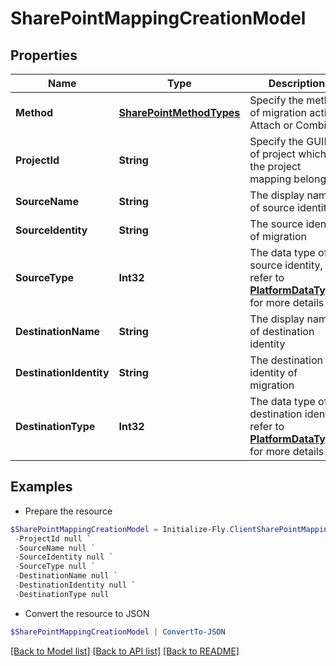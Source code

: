 # SharePointMappingCreationModel
## Properties

Name | Type | Description | Notes
------------ | ------------- | ------------- | -------------
**Method** | [**SharePointMethodTypes**](SharePointMethodTypes.md) | Specify the method of migration action, Attach or Combine | 
**ProjectId** | **String** | Specify the GUID of project which the project mapping belongs | [optional] 
**SourceName** | **String** | The display name of source identity | [optional] 
**SourceIdentity** | **String** | The source identity of migration | 
**SourceType** | **Int32** | The data type of source identity, refer to [**PlatformDataTypes**](PlatformDataTypes.md) for more details | 
**DestinationName** | **String** | The display name of destination identity | [optional] 
**DestinationIdentity** | **String** | The destination identity of migration | 
**DestinationType** | **Int32** | The data type of destination identity, refer to [**PlatformDataTypes**](PlatformDataTypes.md) for more details | 

## Examples

- Prepare the resource
```powershell
$SharePointMappingCreationModel = Initialize-Fly.ClientSharePointMappingCreationModel  -Method null `
 -ProjectId null `
 -SourceName null `
 -SourceIdentity null `
 -SourceType null `
 -DestinationName null `
 -DestinationIdentity null `
 -DestinationType null
```

- Convert the resource to JSON
```powershell
$SharePointMappingCreationModel | ConvertTo-JSON
```

[[Back to Model list]](../README.md#documentation-for-models) [[Back to API list]](../README.md#documentation-for-api-endpoints) [[Back to README]](../README.md)
